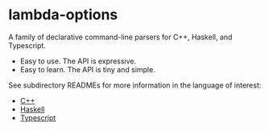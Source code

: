 # lambda-options

A family of declarative command-line parsers for C++, Haskell, and Typescript.

* Easy to use. The API is expressive.
* Easy to learn. The API is tiny and simple.

See subdirectory READMEs for more information in the language of interest:
* [C++](cpp/README.md)
* [Haskell](haskell/README.md)
* [Typescript](typescript/README.md)
